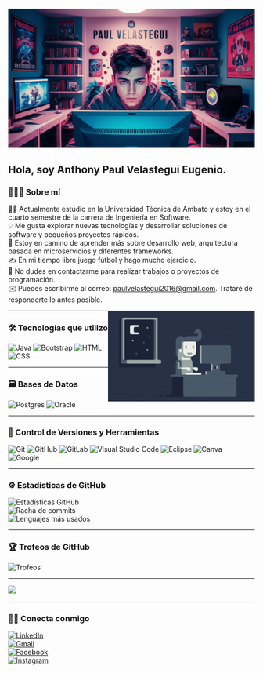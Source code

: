 ![Paul Velastegui](Paulvelastegui3.png)

## Hola, soy Anthony Paul Velastegui Eugenio.

### 👨🏻‍💻 Sobre mí

👨‍💻 Actualmente estudio en la Universidad Técnica de Ambato y estoy en el cuarto semestre de la carrera de Ingeniería en Software.  
💡 Me gusta explorar nuevas tecnologías y desarrollar soluciones de software y pequeños proyectos rápidos.  
🌱 Estoy en camino de aprender más sobre desarrollo web, arquitectura basada en microservicios y diferentes frameworks.  
✍️ En mi tiempo libre juego fútbol y hago mucho ejercicio.  
💬 No dudes en contactarme para realizar trabajos o proyectos de programación.  
✉️ Puedes escribirme al correo: paulvelastegui2016@gmail.com. Trataré de responderte lo antes posible.  

<img alt="Night Coding" src="https://raw.githubusercontent.com/AVS1508/AVS1508/master/assets/Night-Coding.gif" align="right"/>

---

### 🛠 Tecnologías que utilizo

![Java](https://img.shields.io/badge/java-%23ED8B00.svg?style=for-the-badge&logo=java&logoColor=white)
![Bootstrap](https://img.shields.io/badge/bootstrap-%23563D7C.svg?style=for-the-badge&logo=bootstrap&logoColor=white)
![HTML](https://img.shields.io/badge/html5-%23E34F26.svg?style=for-the-badge&logo=html5&logoColor=white)
![CSS](https://img.shields.io/badge/css3-%231572B6.svg?style=for-the-badge&logo=css3&logoColor=white)

---

### 🗃 Bases de Datos

![Postgres](https://img.shields.io/badge/postgres-%23316192.svg?style=for-the-badge&logo=postgresql&logoColor=white)
![Oracle](https://img.shields.io/badge/oracle-red.svg?style=for-the-badge&logo=oracle&logoColor=white)

---

### 🧰 Control de Versiones y Herramientas

![Git](https://img.shields.io/badge/git-%23F05033.svg?style=for-the-badge&logo=git&logoColor=white)
![GitHub](https://img.shields.io/badge/github-%23121011.svg?style=for-the-badge&logo=github&logoColor=white)
![GitLab](https://img.shields.io/badge/gitlab-%23181717.svg?style=for-the-badge&logo=gitlab&logoColor=white)
![Visual Studio Code](https://img.shields.io/badge/Visual%20Studio%20Code-0078d7.svg?style=for-the-badge&logo=visual-studio-code&logoColor=white)
![Eclipse](https://img.shields.io/badge/Eclipse-FE7A16.svg?style=for-the-badge&logo=Eclipse&logoColor=white)
![Canva](https://img.shields.io/badge/Canva-%2300C4CC.svg?style=for-the-badge&logo=Canva&logoColor=white)
![Google](https://img.shields.io/badge/google-%234285F4.svg?style=for-the-badge&logo=google&logoColor=white)

---

### ⚙️ Estadísticas de GitHub

![Estadísticas GitHub](https://github-readme-stats.vercel.app/api?username=PAUL-23VE&theme=dark&hide_border=false&include_all_commits=false&count_private=false)  
![Racha de commits](https://github-readme-streak-stats.herokuapp.com/?user=PAUL-23VE&theme=dark&hide_border=false)  
![Lenguajes más usados](https://github-readme-stats.vercel.app/api/top-langs/?username=PAUL-23VE&theme=dark&hide_border=false&include_all_commits=false&count_private=false&layout=compact)

---

### 🏆 Trofeos de GitHub

![Trofeos](https://github-profile-trophy.vercel.app/?username=PAUL-23VE&theme=radical&no-frame=false&no-bg=true&margin-w=4)

---

[![](https://visitcount.itsvg.in/api?id=PAUL-23VE&icon=0&color=0)](https://visitcount.itsvg.in)

---

### 🤝🏻 Conecta conmigo

[![LinkedIn](https://img.shields.io/badge/LinkedIn-Perfil-blue?style=for-the-badge&logo=linkedin&logoColor=white)](https://www.linkedin.com/in/paul-velastegui-703942226/)  
[![Gmail](https://img.shields.io/badge/Gmail-Contacto-red?style=for-the-badge&logo=gmail&logoColor=white)](mailto:paulvelastegui2016@gmail.com)  
[![Facebook](https://img.shields.io/badge/Facebook-Perfil-blue?style=for-the-badge&logo=facebook&logoColor=white)](https://www.facebook.com/share/SrhqBRczNkvDVtLj/?mibextid=LQQJ4d)  
[![Instagram](https://img.shields.io/badge/Instagram-Perfil-orange?style=for-the-badge&logo=instagram&logoColor=white)](https://www.instagram.com/)
